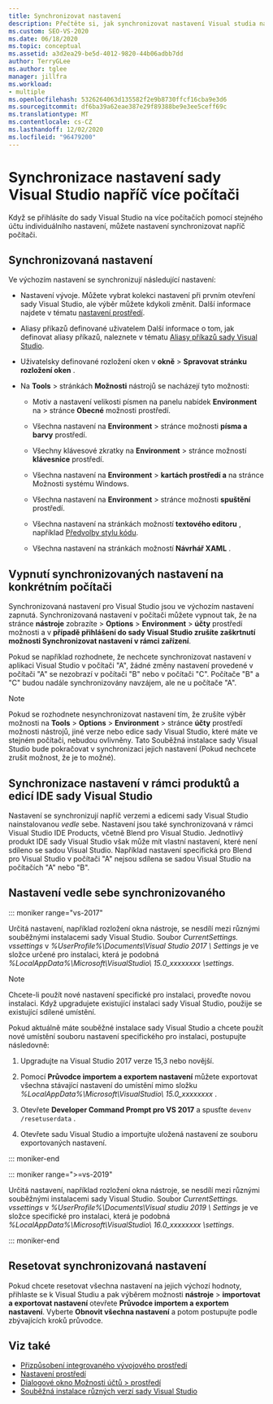 ```yaml
---
title: Synchronizovat nastavení
description: Přečtěte si, jak synchronizovat nastavení Visual studia napříč několika počítači, a to přihlášením ke stejnému účtu přizpůsobení.
ms.custom: SEO-VS-2020
ms.date: 06/18/2020
ms.topic: conceptual
ms.assetid: a3d2ea29-be5d-4012-9820-44b06adbb7dd
author: TerryGLee
ms.author: tglee
manager: jillfra
ms.workload:
- multiple
ms.openlocfilehash: 5326264063d135582f2e9b8730ffcf16cba9e3d6
ms.sourcegitcommit: df6ba39a62eae387e29f89388be9e3ee5ceff69c
ms.translationtype: MT
ms.contentlocale: cs-CZ
ms.lasthandoff: 12/02/2020
ms.locfileid: "96479200"
---
```

# <a name="synchronize-visual-studio-settings-across-multiple-computers"></a>Synchronizace nastavení sady Visual Studio napříč více počítači

Když se přihlásíte do sady Visual Studio na více počítačích pomocí stejného účtu individuálního nastavení, můžete nastavení synchronizovat napříč počítači.

## <a name="synchronized-settings"></a>Synchronizovaná nastavení

Ve výchozím nastavení se synchronizují následující nastavení:

- Nastavení vývoje. Můžete vybrat kolekci nastavení při prvním otevření sady Visual Studio, ale výběr můžete kdykoli změnit. Další informace najdete v tématu [nastavení prostředí](../ide/environment-settings.md).

- Aliasy příkazů definované uživatelem Další informace o tom, jak definovat aliasy příkazů, naleznete v tématu [Aliasy příkazů sady Visual Studio](../ide/reference/visual-studio-command-aliases.md).

- Uživatelsky definované rozložení oken v **okně**  >  **Spravovat stránku rozložení oken** .

- Na **Tools**  >  stránkách **Možnosti** nástrojů se nacházejí tyto možnosti:

  - Motiv a nastavení velikosti písmen na panelu nabídek **Environment** na  >  stránce **Obecné** možnosti prostředí.

  - Všechna nastavení na **Environment**  >  stránce možnosti **písma a barvy** prostředí.

  - Všechny klávesové zkratky na **Environment**  >  stránce možností **klávesnice** prostředí.

  - Všechna nastavení na **Environment**  >  **kartách prostředí a** na stránce Možnosti systému Windows.

  - Všechna nastavení na **Environment**  >  stránce možnosti **spuštění** prostředí.

  - Všechna nastavení na stránkách možností **textového editoru** , například [Předvolby stylu kódu](code-styles-and-code-cleanup.md).

  - Všechna nastavení na stránkách možností **Návrhář XAML** .

## <a name="turn-off-synchronized-settings-on-a-particular-computer"></a>Vypnutí synchronizovaných nastavení na konkrétním počítači

Synchronizovaná nastavení pro Visual Studio jsou ve výchozím nastavení zapnutá. Synchronizovaná nastavení v počítači můžete vypnout tak, že na stránce **nástroje** zobrazíte  >  **Options**  >  **Environment**  >  **účty** prostředí možnosti a v **případě přihlášení do sady Visual Studio zrušíte zaškrtnutí možnosti Synchronizovat nastavení v rámci zařízení**.

Pokud se například rozhodnete, že nechcete synchronizovat nastavení v aplikaci Visual Studio v počítači "A", žádné změny nastavení provedené v počítači "A" se nezobrazí v počítači "B" nebo v počítači "C". Počítače "B" a "C" budou nadále synchronizovány navzájem, ale ne u počítače "A".

> [!NOTE]
> Pokud se rozhodnete nesynchronizovat nastavení tím, že zrušíte výběr možnosti na **Tools**  >  **Options**  >  **Environment**  >  stránce **účty** prostředí možnosti nástrojů, jiné verze nebo edice sady Visual Studio, které máte ve stejném počítači, nebudou ovlivněny. Tato Souběžná instalace sady Visual Studio bude pokračovat v synchronizaci jejich nastavení (Pokud nechcete zrušit možnost, že je to možné).

## <a name="synchronize-settings-across-visual-studio-ide-products-and-editions"></a>Synchronizace nastavení v rámci produktů a edicí IDE sady Visual Studio

Nastavení se synchronizují napříč verzemi a edicemi sady Visual Studio nainstalovanou *vedle* sebe. Nastavení jsou také synchronizovaná v rámci Visual Studio IDE Products, včetně Blend pro Visual Studio. Jednotlivý produkt IDE sady Visual Studio však může mít vlastní nastavení, které není sdíleno se sadou Visual Studio. Například nastavení specifická pro Blend pro Visual Studio v počítači "A" nejsou sdílena se sadou Visual Studio na počítačích "A" nebo "B".

## <a name="side-by-side-synchronized-settings"></a>Nastavení vedle sebe synchronizovaného

::: moniker range="vs-2017"

Určitá nastavení, například rozložení okna nástroje, se nesdílí mezi různými souběžnými instalacemi sady Visual Studio. Soubor *CurrentSettings. vssettings* v *%UserProfile%\Documents\Visual Studio 2017 \ Settings* je ve složce určené pro instalaci, která je podobná *%LocalAppData%\Microsoft\VisualStudio\ 15.0_xxxxxxxx \settings*.

> [!NOTE]
> Chcete-li použít nové nastavení specifické pro instalaci, proveďte novou instalaci. Když upgradujete existující instalaci sady Visual Studio, použije se existující sdílené umístění.

Pokud aktuálně máte souběžné instalace sady Visual Studio a chcete použít nové umístění souboru nastavení specifického pro instalaci, postupujte následovně:

1. Upgradujte na Visual Studio 2017 verze 15,3 nebo novější.

2. Pomocí **Průvodce importem a exportem nastavení** můžete exportovat všechna stávající nastavení do umístění mimo složku *%LocalAppData%\Microsoft\VisualStudio\ 15.0_xxxxxxxx* .

3. Otevřete **Developer Command Prompt pro VS 2017** a spusťte `devenv /resetuserdata` .

1. Otevřete sadu Visual Studio a importujte uložená nastavení ze souboru exportovaných nastavení.

::: moniker-end

::: moniker range=">=vs-2019"

Určitá nastavení, například rozložení okna nástroje, se nesdílí mezi různými souběžnými instalacemi sady Visual Studio. Soubor *CurrentSettings. vssettings* v *%UserProfile%\Documents\Visual studiu 2019 \ Settings* je ve složce specifické pro instalaci, která je podobná *%LocalAppData%\Microsoft\VisualStudio\ 16.0_xxxxxxxx \settings*.

::: moniker-end

## <a name="reset-synchronized-settings"></a>Resetovat synchronizovaná nastavení

Pokud chcete resetovat všechna nastavení na jejich výchozí hodnoty, přihlaste se k Visual Studiu a pak výběrem možnosti **nástroje**  >  **importovat a exportovat nastavení** otevřete **Průvodce importem a exportem nastavení**. Vyberte **Obnovit všechna nastavení** a potom postupujte podle zbývajících kroků průvodce.

## <a name="see-also"></a>Viz také

- [Přizpůsobení integrovaného vývojového prostředí](../ide/personalizing-the-visual-studio-ide.md)
- [Nastavení prostředí](../ide/environment-settings.md)
- [Dialogové okno Možnosti účtů > prostředí](reference/accounts-environment-options-dialog-box.md)
- [Souběžná instalace různých verzí sady Visual Studio](../install/install-visual-studio-versions-side-by-side.md)
